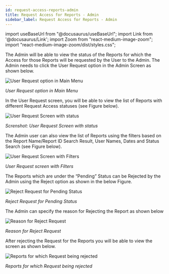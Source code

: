 ```yaml
---
id: request-access-reports-admin
title: Request Access for Reports - Admin
sidebar_label: Request Access for Reports - Admin
---
```


import useBaseUrl from "@docusaurus/useBaseUrl";
import Link from '@docusaurus/Link';
import Zoom from "react-medium-image-zoom";
import "react-medium-image-zoom/dist/styles.css";

The Admin will be able to view the status of the Reports for which the Access for those Reports will be requested by the User to the Admin. The Admin needs to click the User Request option in the Admin Screen as shown below.
  <div style={{textAlign: 'center'}}>
    <Zoom>
      <img alt="User Request option in Main Menu" src={useBaseUrl('doc-images/admin-guide/admin-functions/request-access/ra1.png')}/>
    </Zoom>
  </div>

  *User Request option in Main Menu*

In the User Request screen, you will be able to view the list of Reports with different Request Access statuses (see Figure below).
  <div style={{textAlign: 'center'}}>
    <Zoom>
      <img alt="User Request Screen with status" src={useBaseUrl('doc-images/admin-guide/admin-functions/request-access/ra2.png')}/>
    </Zoom>
  </div>

  *Screnshot: User Request Screen with status*

The Admin user can also view the list of Reports using the filters based on the Report Name/Report ID Search Result, User Names, Dates and Status Search (see Figure below).
  <div style={{textAlign: 'center'}}>
    <Zoom>
      <img alt="User Request Screen with Filters" src={useBaseUrl('doc-images/admin-guide/admin-functions/request-access/ra3.png')}/>
    </Zoom>
  </div>

  *User Request screen with Filters*

The Reports which are under the “Pending” Status can be Rejected by the Admin using the Reject option as shown in the below Figure.
  <div style={{textAlign: 'center'}}>
    <Zoom>
      <img alt="Reject Request for Pending Status" src={useBaseUrl('doc-images/admin-guide/admin-functions/request-access/ra4.png')}/>
    </Zoom>
  </div>

  *Reject Request for Pending Status*

The Admin can specify the reason for Rejecting the Report as shown below

  <div style={{textAlign: 'center'}}>
    <Zoom>
      <img alt="Reason for Reject Request" src={useBaseUrl('doc-images/admin-guide/admin-functions/request-access/ra5.png')}/>
    </Zoom>
  </div>

  *Reason for Reject Request*

After rejecting the Request for the Reports you will be able to view the screen as shown below.
  <div style={{textAlign: 'center'}}>
    <Zoom>
      <img alt="Reports for which Request being rejected" src={useBaseUrl('doc-images/admin-guide/admin-functions/request-access/ra6.jpg')}/>
    </Zoom>
  </div>

  *Reports for which Request being rejected*
